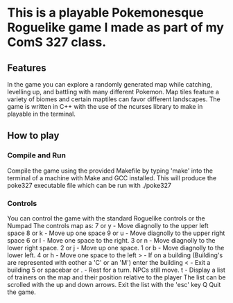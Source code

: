 # This is a playable Pokemonesque Roguelike game I made as part of my ComS 327 class.

## Features
In the game you can explore a randomly generated map while catching, levelling up, and battling with many different Pokemon.
Map tiles feature a variety of biomes and certain maptiles can favor different landscapes.
The game is written in C++ with the use of the ncurses library to make in playable in the terminal.

## How to play
### Compile and Run
Compile the game using the provided Makefile by typing 'make' into the terminal of a machine with Make and GCC installed.
This will produce the poke327 executable file which can be run with ./poke327

### Controls
You can control the game with the standard Roguelike controls or the Numpad
The controls map as:
    7 or y - Move diagnolly to the upper left space
    8 or k - Move up one space
    9 or u - Move diagnolly to the upper right space
    6 or l - Move one space to the right.
    3 or n - Move diagnolly to the lower right space.
    2 or j - Move up one space.
    1 or b - Move diagnolly to the lower left.
    4 or h - Move one space to the left 
    > - If on a building (Building's are represented with eother a 'C' or an 'M') enter the building
    < - Exit a building 
    5 or spacebar or . - Rest for a turn. NPCs still move.
    t - Display a list of trainers on the map and their position relative to the player
        The list can be scrolled with the up and down arrows. Exit the list with the 'esc' key
    Q Quit the game. 

    
